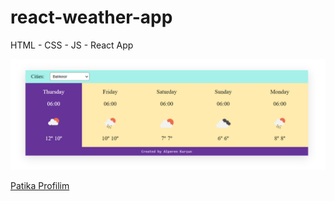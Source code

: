 # react-weather-app

HTML - CSS - JS - React App

![rwaimg](weather.png)

[Patika Profilim](https://app.patika.dev/alpk)
